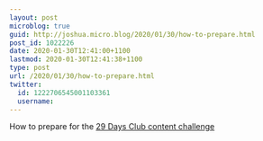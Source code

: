 ```yaml
---
layout: post
microblog: true
guid: http://joshua.micro.blog/2020/01/30/how-to-prepare.html
post_id: 1022226
date: 2020-01-30T12:41:00+1100
lastmod: 2020-01-30T12:41:38+1100
type: post
url: /2020/01/30/how-to-prepare.html
twitter:
  id: 1222706545001103361
  username: 
---
```

How to prepare for the [29 Days Club content challenge](https://29days.substack.com/p/preparing-the-way)
